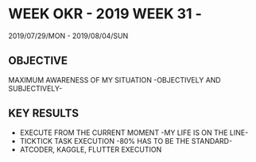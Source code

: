 # WEEK OKR - 2019 WEEK 31 -

2019/07/29/MON - 2019/08/04/SUN

## OBJECTIVE

MAXIMUM AWARENESS OF MY SITUATION -OBJECTIVELY AND SUBJECTIVELY-

## KEY RESULTS

- EXECUTE FROM THE CURRENT MOMENT -MY LIFE IS ON THE LINE-
- TICKTICK TASK EXECUTION -80% HAS TO BE THE STANDARD-
- ATCODER, KAGGLE, FLUTTER EXECUTION

